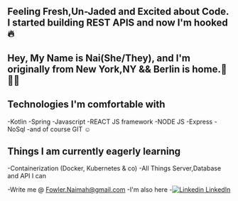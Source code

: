 
## Feeling Fresh,Un-Jaded and Excited about Code. I started building REST APIS and now I'm hooked 🔥

## Hey, My Name is Nai(She/They), and I'm originally from New York,NY && Berlin is home.💫🏳️‍🌈

## Technologies I'm comfortable with
-Kotlin
-Spring
-Javascript
-REACT JS framework
-NODE JS
-Express
-NoSql
-and of course GIT ☺️

## Things I am currently eagerly learning
-Containerization (Docker, Kubernetes & co)
-All Things Server,Database and API I can


 -Write me @ Fowler.Naimah@gmail.com
 -I'm also here
 -[![Linkedin](https://i.stack.imgur.com/gVE0j.png) LinkedIn](https://www.linkedin.com/in/nai-fowler/)

